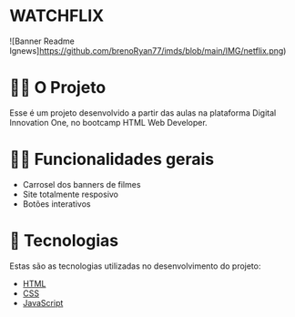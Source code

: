 # WATCHFLIX

 ![Banner Readme Ignews]https://github.com/brenoRyan77/imds/blob/main/IMG/netflix.png)
# 👷🏻 O Projeto
Esse é um projeto desenvolvido a partir das aulas na plataforma Digital Innovation One, no bootcamp HTML Web Developer.

# 🤳🏻 Funcionalidades gerais
- Carrosel dos banners de filmes
- Site totalmente resposivo
- Botões interativos

# 🚀 Tecnologias
Estas são as tecnologias utilizadas no desenvolvimento do projeto:

- <a href="https://nextjs.org/" target="_blank">HTML</a> <br>
- <a href="https://nextjs.org/" target="_blank">CSS</a> <br>
- <a href="https://nextjs.org/" target="_blank">JavaScript</a> <br>


